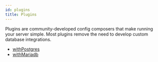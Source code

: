 ```yaml
---
id: plugins
title: Plugins
---
```


Plugins are community-developed config composers that make running your server simple. Most plugins remove the need to develop custom database integrations.

- [withPostgres](/docs/plugins/withPostgres)
- [withMariadb](/docs/plugins/withMariadb)
